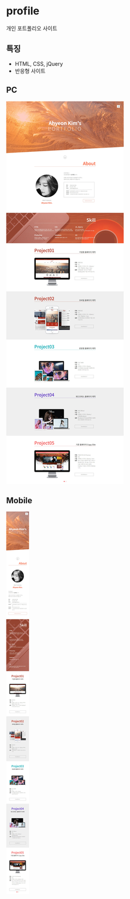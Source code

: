 # profile
개인 포트폴리오 사이트
## 특징
- HTML, CSS, jQuery
- 반응형 사이트
## PC
![Screenshot](./screenshot/screenshot.jpg)

## Mobile
![Screenshot](./screenshot/screenshot_mb.jpg)
